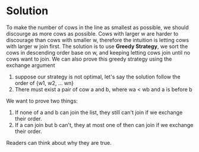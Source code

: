 # Solution
To make the number of cows in the line as smallest as possible, we should discourge as more cows as possible. Cows with larger w are harder to discourage than 
cows with smaller w, therefore the intuition is letting cows with larger w join first. 
The solution is to use **Greedy Strategy**, we sort the cows in descending order base on w, and keeping letting cows join until no cows want to join. We can also prove 
this greedy strategy using the exchange argument
1. suppose our strategy is not optimal, let's say the solution follow the order of {w1, w2, ... wn}
2. There must exist a pair of cow a and b, where wa < wb and a is before b

We want to prove two things: 
1. If none of a and b can join the list, they still can't join if we exchange their order.
2. If a can join but b can't, they at most one of then can join if we exchange their order.

Readers can think about why they are true.
